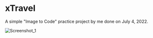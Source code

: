 # xTravel
A simple "Image to Code" practice project by me done on July 4, 2022.

 ![Screenshot_1](https://github.com/user-attachments/assets/7809c044-b2da-4fc9-b25e-d40df7311074)
